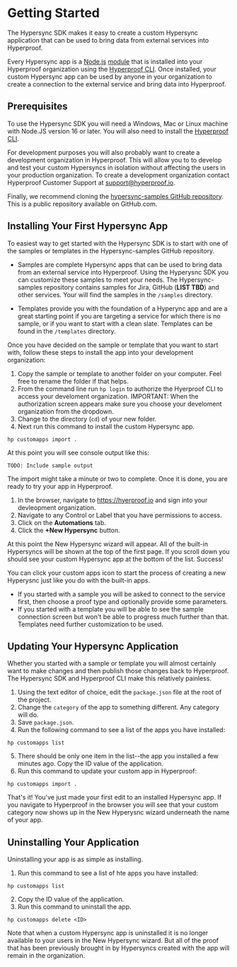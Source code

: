 # Getting Started
The Hypersync SDK makes it easy to create a custom Hypersync application that can be used to bring data from external services into Hyperproof.

Every Hypersync app is a [Node.js](https://nodejs.org/en/) [module](https://nodejs.org/api/modules.html) that is installed into your Hyperproof organization using the [Hyperproof CLI](https://docs.hyperproof.io/hyperproof-cli).  Once installed, your custom Hypersync app can be used by anyone in your organization to create a connection to the external service and bring data into Hyperproof.

## Prerequisites
To use the Hypersync SDK you will need a Windows, Mac or Linux machine with Node.JS version 16 or later.  You will also need to install the [Hyperproof CLI](https://docs.hyperproof.io/hyperproof-cli).

For development purposes you will also probably want to create a development organization in Hyperproof.  This will allow you to to develop and test your custom Hypersyncs in isolation without affecting the users in your production organization.  To create a development organization contact Hyperproof Customer Support at <support@hyperproof.io>.

Finally, we recommend cloning the [hypersync-samples GitHub repository](https://github.com/Hyperproof/hypersync-samples).  This is a public repository available on GitHub.com.

## Installing Your First Hypersync App

To easiest way to get started with the Hypersync SDK is to start with one of the samples or templates in the Hypersync-samples GitHub repository.  

- Samples are complete Hypersync apps that can be used to bring data from an external service into Hyperproof.  Using the Hyperysnc SDK you can customize these samples to meet your needs.  The Hypersync-samples repository contains samples for Jira, GitHub (**LIST TBD**) and other services.  Your will find the samples in the `/samples` directory.

- Templates provide you with the foundation of a Hyperync app and are a great starting point if you are targeting a service for which there is no sample, or if you want to start with a clean slate.  Templates can be found in the `/templates` directory.

Once you have decided on the sample or template that you want to start with, follow these steps to install the app into your development organization:

1. Copy the sample or template to another folder on your computer.  Feel free to rename the folder if that helps.
2. From the command line run `hp login` to authorize the Hyerproof CLI to access your develoment organization.  IMPORTANT: When the authorization screen appears make sure you choose your develoment organization from the dropdown.
3. Change to the directory (`cd`) of your new folder.
4. Next run this command to install the custom Hypersync app.
```
hp customapps import .
```

At this point you will see console output like this:
```
TODO: Include sample output
```

The import might take a minute or two to complete.  Once it is done, you are ready to try your app in Hyperproof.

1) In the browser, navigate to <https://hyerproof.io> and sign into your devleopment organization.
2) Navigate to any Control or Label that you have permissions to access.
3) Click on the **Automations** tab.
4) Click the **+New Hypersync** button.

At this point the New Hypersync wizard will appear.  All of the built-in Hypersyncs will be shown at the top of the first page.  If you scroll down you should see your custom Hypersync app at the bottom of the list.  Success!

You can click your custom apps icon to start the process of creating a new Hyperysnc just like you do with the built-in apps.  
- If you started with a sample you will be asked to connect to the service first, then choose a proof type and optionally provide some parameters.  
- If you started with a template you will be able to see the sample connection screen but won't be able to progress much further than that.  Templates need further customization to be used.

## Updating Your Hypersync Application

Whether you started with a sample or template you will almost certainly want to make changes and then publish those changes back to Hyperproof.  The Hypersync SDK and Hyperproof CLI make this relatively painless.

1. Using the text editor of choice, edit the `package.json` file at the root of the project.
2. Change the `category` of the app to something different.  Any category will do.
3. Save `package.json`.
3. Run the following command to see a list of the apps you have installed:
```
hp customapps list
```
5. There should be only one item in the list--the app you installed a few minutes ago.  Copy the ID value of the application.
6. Run this command to update your custom app in Hyperproof:
```
hp customapps import .
```

That's it!  You've just made your first edit to an installed Hypersync app.  If you navigate to Hyperproof in the browser you will see that your custom category now shows up in the New Hyperysnc wizard underneath the name of your app.

## Uninstalling Your Application
Uninstalling your app is as simple as installing.

1. Run this command to see a list of hte apps you have installed:
```
hp customapps list
```
2. Copy the ID value of the application.
3. Run this command to uninstall the app.
```
hp customapps delete <ID>
```

Note that when a custom Hypersync app is uninstalled it is no longer available to your users in the New Hypersync wizard.  But all of the proof that has been previously brought in by Hypersyncs created with the app will remain in the organization.
